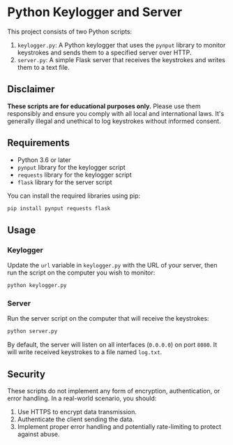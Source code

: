# Python Keylogger and Server

This project consists of two Python scripts:

1. `keylogger.py`: A Python keylogger that uses the `pynput` library to monitor keystrokes and sends them to a specified server over HTTP.
2. `server.py`: A simple Flask server that receives the keystrokes and writes them to a text file.

## Disclaimer

**These scripts are for educational purposes only.** Please use them responsibly and ensure you comply with all local and international laws. It's generally illegal and unethical to log keystrokes without informed consent.

## Requirements

- Python 3.6 or later
- `pynput` library for the keylogger script
- `requests` library for the keylogger script
- `flask` library for the server script

You can install the required libraries using pip:

```bash
pip install pynput requests flask
```

## Usage

### Keylogger

Update the `url` variable in `keylogger.py` with the URL of your server, then run the script on the computer you wish to monitor:

```bash
python keylogger.py
```

### Server

Run the server script on the computer that will receive the keystrokes:

```bash
python server.py
```

By default, the server will listen on all interfaces (`0.0.0.0`) on port `8080`. It will write received keystrokes to a file named `log.txt`.

## Security

These scripts do not implement any form of encryption, authentication, or error handling. In a real-world scenario, you should:

1. Use HTTPS to encrypt data transmission.
2. Authenticate the client sending the data.
3. Implement proper error handling and potentially rate-limiting to protect against abuse.
```
